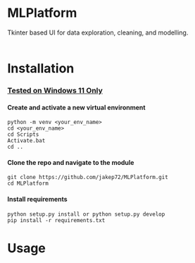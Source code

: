# MLPlatform
Tkinter based UI for data exploration, cleaning, and modelling. 
<br></br>

# Installation
### <ins>Tested on Windows 11 Only</ins>

#### Create and activate a new virtual environment

    python -m venv <your_env_name>
    cd <your_env_name>
    cd Scripts
    Activate.bat
    cd ..

#### Clone the repo and navigate to the module
    git clone https://github.com/jakep72/MLPlatform.git
    cd MLPlatform

#### Install requirements
    python setup.py install or python setup.py develop
    pip install -r requirements.txt


# Usage
<br></br>
